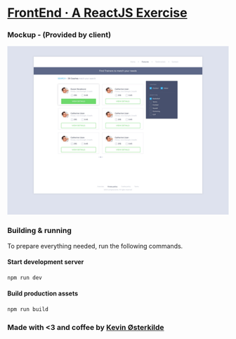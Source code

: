 # [FrontEnd &middot; A ReactJS Exercise](https://kosai106.github.io/FrontEnd/)

### Mockup - (Provided by client)

![Mockup of the design](https://raw.githubusercontent.com/Kosai106/FrontEnd/master/mockup.jpg)

### Building & running

To prepare everything needed, run the following commands.

#### Start development server

```bash
npm run dev
```

#### Build production assets

```bash
npm run build
```

### Made with <3 and coffee by [Kevin Østerkilde](http://oesterkilde.dk/)
